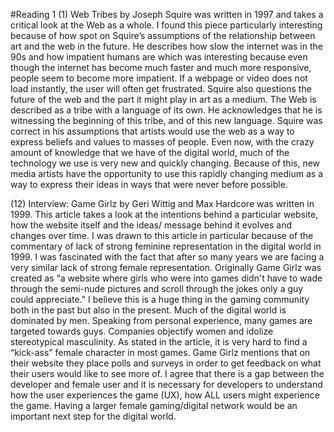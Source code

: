 #Reading 1
(1)
Web Tribes by Joseph Squire was written in 1997 and takes a critical look at the Web as a whole. 
I found this piece particularly interesting because of how spot on  Squire’s assumptions of the relationship between 
art and the web in the future. He describes how slow the internet was in the 90s and how impatient humans are which was 
interesting because even though the internet has become much faster and much more responsive, people seem to become more 
impatient. If a webpage or video does not load instantly, the user will often get frustrated. Squire also questions the 
future of the web and the part it might play in art as a medium. The Web is described as a tribe with a language of its own.
He acknowledges that he is witnessing the beginning of this tribe, and of this new language. Squire was correct in his 
assumptions that artists would use the web as a way to express beliefs and values to masses of people. Even now, with the 
crazy amount of knowledge that we have of the digital world, much of the technology we use is very new and quickly changing.
Because of this, new media artists have the opportunity to use this rapidly changing medium as a way to express their ideas 
in ways that were never before possible.

(12)
Interview: Game Girlz by Geri Wittig and Max Hardcore was written in 1999. 
This article takes a look at the intentions behind a particular website, how the website itself and the
ideas/ message behind it evolves and changes over time. I was drawn to this article in particular because of the commentary 
of lack of strong feminine representation in the digital world in 1999. I was fascinated with the fact that after so many 
years we are facing a very similar lack of strong female representation. Originally Game Girlz was created as “a website 
where girls who were into games didn't have to wade through the semi-nude pictures and scroll through the jokes only a guy 
could appreciate.” I believe this is a huge thing in the gaming community both in the past but also in the present. 
Much of the digital world is dominated by men. Speaking from personal experience, many games are targeted towards guys. 
Companies objectify women and idolize stereotypical masculinity. As stated in the article, it is very hard to find a 
“kick-ass” female character in most games. Game Girlz mentions that on their website they place polls and surveys in order 
to get feedback on what their users would like to see more of. I agree that there is a gap between the developer and female 
user and it is necessary for developers to understand how the user experiences the game (UX), how ALL users might experience
the game. Having a larger female gaming/digital  network would be an important next step for the digital world.
